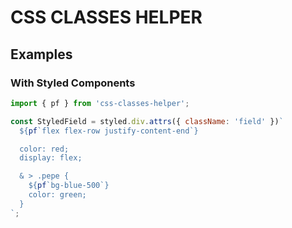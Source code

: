 # CSS CLASSES HELPER

## Examples

### With Styled Components

```js
import { pf } from 'css-classes-helper';

const StyledField = styled.div.attrs({ className: 'field' })`
  ${pf`flex flex-row justify-content-end`}

  color: red;
  display: flex;

  & > .pepe {
    ${pf`bg-blue-500`}
    color: green;
  }
`;
```
